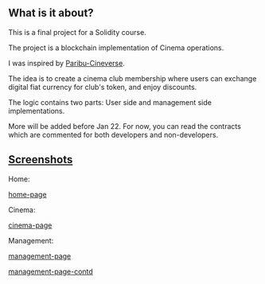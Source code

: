 ## What is it about?

This is a final project for a Solidity course.

The project is a blockchain implementation of Cinema operations.

I was inspired by [Paribu-Cineverse](https://www.paribucineverse.com/cgv-moviepass).

The idea is to create a cinema club membership where users can exchange digital fiat currency for club's token, and enjoy discounts.

The logic contains two parts: User side and management side implementations.

More will be added before Jan 22. For now, you can read the contracts which are commented for both developers and non-developers.

## [Screenshots](./Screenshots/)

Home:

[home-page](https://ibb.co/m9PKtvp)

Cinema:

[cinema-page](https://ibb.co/wsdVHYX)

Management:

[management-page](https://ibb.co/qsHsn85)

[management-page-contd](https://ibb.co/xfzB6SF)